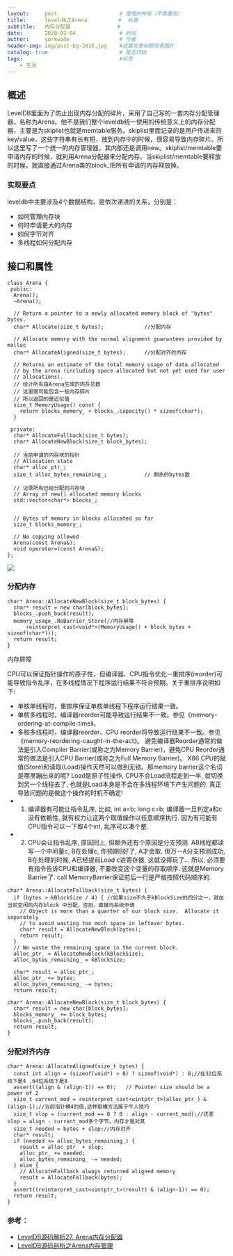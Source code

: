 ```yaml
---
layout:     post   				    # 使用的布局（不需要改）
title:      leveldb之Arena 		   #  标题
subtitle:   内存分配器               #
date:       2020-02-04 				# 时间
author:     yorkwade				# 作者
header-img: img/post-bg-2015.jpg 	#这篇文章标题背景图片
catalog: true 						# 是否归档
tags:								#标签
    - 生活
---
```


## 概述

LevelDB里面为了防止出现内存分配的碎片，采用了自己写的一套内存分配管理器，名称为Arena。他不是我们整个leveldb统一使用的传统意义上的内存分配器，主要是为skiplist也就是memtable服务。skiplist里面记录的是用户传进来的key/value，这些字符串有长有短，放到内存中的时候，很容易导致内存碎片。所以这里写了一个统一的内存管理器，其内部还是调用new。skiplist/memtable要申请内存的时候，就利用Arena分配器来分配内存。当skiplist/memtable要释放的时候，就直接通过Arena类的block_把所有申请的内存释放掉。




### 实现要点

leveldb中主要涉及4个数据结构，是依次递进的关系，分别是：

- 如何管理内存块
- 何时申请更大的内存
- 如何字节对齐
- 多线程如何分配内存

## 接口和属性


```objc
class Arena {
 public:
  Arena();
  ~Arena();

  // Return a pointer to a newly allocated memory block of "bytes" bytes.
  char* Allocate(size_t bytes);             //分配内存

  // Allocate memory with the normal alignment guarantees provided by malloc
  char* AllocateAligned(size_t bytes);      //分配对齐的内存

  // Returns an estimate of the total memory usage of data allocated
  // by the arena (including space allocated but not yet used for user
  // allocations).
  // 统计所有由Arena生成的内存总数
  // 这里面可能包含一些内存碎片
  // 所以返回的是近似值
  size_t MemoryUsage() const {
    return blocks_memory_ + blocks_.capacity() * sizeof(char*);
  }

 private:
  char* AllocateFallback(size_t bytes);
  char* AllocateNewBlock(size_t block_bytes);

  // 当前申请的内存块的指针
  // Allocation state
  char* alloc_ptr_;
  size_t alloc_bytes_remaining_;            // 剩余的bytes数

  // 记录所有已经分配的内存块
  // Array of new[] allocated memory blocks
  std::vector<char*> blocks_;


  // Bytes of memory in blocks allocated so far
  size_t blocks_memory_;

  // No copying allowed
  Arena(const Arena&);
  void operator=(const Arena&);
};
```

![](https://i.imgur.com/ZB75F7t.png)

### 分配内存
```objc
char* Arena::AllocateNewBlock(size_t block_bytes) {
  char* result = new char[block_bytes];
  blocks_.push_back(result);
  memory_usage_.NoBarrier_Store(//内存屏障
      reinterpret_cast<void*>(MemoryUsage() + block_bytes + sizeof(char*)));
  return result;
}

```
内存屏障

CPU可以保证指针操作的原子性，但编译器、CPU指令优化--重排序(reorder)可能导致指令乱序，在多线程情况下程序运行结果不符合预期。关于重排序说明如下:
- 单核单线程时，重排序保证单核单线程下程序运行结果一致。
- 单核多线程时，编译器reorder可能导致运行结果不一致。参见《memory-ordering-at-compile-time》。
- 多核多线程时，编译器reorder、CPU reorder将导致运行结果不一致。参见《memory-reordering-caught-in-the-act》。
避免编译器Reorder通常的做法是引入Compiler Barrier(或称之为Memory Barrier)，避免CPU Reorder通常的做法是引入CPU Barrier(或称之为Full Memory Barrier)。
X86 CPU的赋值(Store)和读取(Load)操作天然可以做到无锁。那memory barrier这个名词是哪里蹦出来的呢? Load是原子性操作, CPU不会Load流程走到一半, 就切换到另一个线程去了, 也就是Load本身是不会在多线程环境下产生问题的. 真正导致问题的是做这个操作的时机不确定!
- 1. 编译器有可能让指令乱序, 比如, int a=b; long c=b; 编译器一旦判定a和c没有依赖性, 就有权力让这两个取值操作以任意顺序执行. 因为有可能有CPU指令可以一下取4个int, 乱序可以凑个整.
- 2. CPU会让指令乱序, 原因同上, 但额外还有个原因是分支预测. AB线程都读写一个中间量c, B在处理c, 你预期B好了, A才会取. 但万一A分支预测成功, B在处理的时候, A已经提前Load c进寄存器, 这就没得玩了...
所以, 必须要有指令告诉CPU和编译器, 不要改变这个变量的存取顺序. 这就是Memory Barrier了. call MemoryBarrier保证前后一行是严格按照代码顺序的. 




```objc
char* Arena::AllocateFallback(size_t bytes) {
  if (bytes > kBlockSize / 4) { //如果size不大于kBlockSize的四分之一，就在当前空闲的内存block 中分配，否则，直接向系统申请
    // Object is more than a quarter of our block size.  Allocate it separately
    // to avoid wasting too much space in leftover bytes.
    char* result = AllocateNewBlock(bytes);
    return result;
  }
  // We waste the remaining space in the current block.
  alloc_ptr_ = AllocateNewBlock(kBlockSize);
  alloc_bytes_remaining_ = kBlockSize;

  char* result = alloc_ptr_;
  alloc_ptr_ += bytes;
  alloc_bytes_remaining_ -= bytes;
  return result;
```


```objc
char* Arena::AllocateNewBlock(size_t block_bytes) {
  char* result = new char[block_bytes];
  blocks_memory_ += block_bytes;
  blocks_.push_back(result);
  return result;
}
```
### 分配对齐内存

```objc
char* Arena::AllocateAligned(size_t bytes) {
  const int align = (sizeof(void*) > 8) ? sizeof(void*) : 8;//在32位系统下是4 ,64位系统下是8 
  assert((align & (align-1)) == 0);   // Pointer size should be a power of 2
  size_t current_mod = reinterpret_cast<uintptr_t>(alloc_ptr_) & (align-1);//当前指针模4的值,这种取模方法属于牛人技巧
  size_t slop = (current_mod == 0 ? 0 : align - current_mod);//还差 slop = align - current_mod多个字节，内存才是对其
  size_t needed = bytes + slop;//内存对齐
  char* result;
  if (needed <= alloc_bytes_remaining_) {
    result = alloc_ptr_ + slop;
    alloc_ptr_ += needed;
    alloc_bytes_remaining_ -= needed;
  } else {
    // AllocateFallback always returned aligned memory
    result = AllocateFallback(bytes);
  }
  assert((reinterpret_cast<uintptr_t>(result) & (align-1)) == 0);
  return result;
}
```



### 参考：

- [LevelDB源码解析27. Arena内存分配器](https://zhuanlan.zhihu.com/p/45843295)
- [LevelDB源码剖析之Arena内存管理](http://mingxinglai.com/cn/2013/01/leveldb-arena/)
